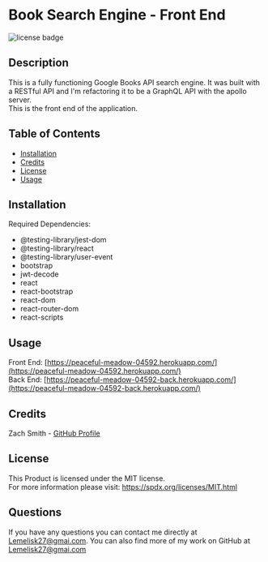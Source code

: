 # Book Search Engine - Front End
![license badge](https://img.shields.io/badge/license-MIT-blue)
## Description
This is a fully functioning Google Books API search engine. It was built with a RESTful API and I'm refactoring it to be a GraphQL API with the apollo server.  
This is the front end of the application.
## Table of Contents
- [Installation](#installation)
- [Credits](#credits)
- [License](#license)
- [Usage](#usage)
## Installation
Required Dependencies:
- @testing-library/jest-dom
- @testing-library/react
- @testing-library/user-event
- bootstrap
- jwt-decode
- react
- react-bootstrap
- react-dom
- react-router-dom
- react-scripts
## Usage
Front End: [https://peaceful-meadow-04592.herokuapp.com/](https://peaceful-meadow-04592.herokuapp.com/)  
Back End: [https://peaceful-meadow-04592-back.herokuapp.com/](https://peaceful-meadow-04592-back.herokuapp.com/)
## Credits
Zach Smith - [GitHub Profile](https://github.com/Lemelisk27@gmail.com)  
## License
This Product is licensed under the MIT license.  
For more information please visit: https://spdx.org/licenses/MIT.html
## Questions  
If you have any questions you can contact me directly at Lemelisk27@gmai.com. You can also find more of my work on GitHub at [Lemelisk27@gmai.com](https://github.com/Lemelisk27@gmai.com)